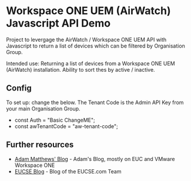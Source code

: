 # Workspace ONE UEM (AirWatch) Javascript API Demo

Project to levergage the AirWatch / Workspace ONE UEM API with Javascript to return a list of devices which can be filtered by Organisation Group. 

Intended use: Returning a list of devices from a Workspace ONE UEM (AirWatch) installation. Ability to sort thes by active / inactive. 
## Config
To set up: change the below. The Tenant Code is the Admin API Key from your main Organisation Group. 
 - const Auth = "Basic ChangeME";
 - const awTenantCode = "aw-tenant-code";
  
## Further resources
* [Adam Matthews' Blog](https://adammatthews.co.uk) - Adam's Blog, mostly on EUC and VMware Workspace ONE
* [EUCSE Blog](https://blog.eucse.com) - Blog of the EUCSE.com Team

